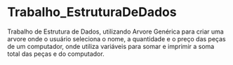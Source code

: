 # Trabalho_EstruturaDeDados
Trabalho de Estrutura de Dados, utilizando Arvore Genérica para criar uma arvore onde o usuário seleciona o nome, a quantidade e o preço das peças de um computador, onde utiliza variáveis para somar e imprimir a soma total das peças e do computador.
